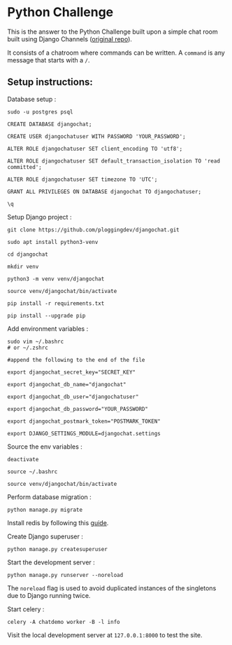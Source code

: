 # Python Challenge

This is the answer to the Python Challenge built upon a simple chat room built using Django Channels ([original repo](https://github.com/ploggingdev/djangochat)).

It consists of a chatroom where commands can be written. A `command` is any message that starts with a `/`.

## Setup instructions:

Database setup :

```
sudo -u postgres psql

CREATE DATABASE djangochat;

CREATE USER djangochatuser WITH PASSWORD 'YOUR_PASSWORD';

ALTER ROLE djangochatuser SET client_encoding TO 'utf8';

ALTER ROLE djangochatuser SET default_transaction_isolation TO 'read committed';

ALTER ROLE djangochatuser SET timezone TO 'UTC';

GRANT ALL PRIVILEGES ON DATABASE djangochat TO djangochatuser;

\q
```

Setup Django project :

```
git clone https://github.com/ploggingdev/djangochat.git

sudo apt install python3-venv

cd djangochat

mkdir venv

python3 -m venv venv/djangochat

source venv/djangochat/bin/activate

pip install -r requirements.txt

pip install --upgrade pip
```

Add environment variables :

```
sudo vim ~/.bashrc
# or ~/.zshrc

#append the following to the end of the file

export djangochat_secret_key="SECRET_KEY"

export djangochat_db_name="djangochat"

export djangochat_db_user="djangochatuser"

export djangochat_db_password="YOUR_PASSWORD"

export djangochat_postmark_token="POSTMARK_TOKEN"

export DJANGO_SETTINGS_MODULE=djangochat.settings
```

Source the env variables :

```
deactivate

source ~/.bashrc

source venv/djangochat/bin/activate
```

Perform database migration : 

```
python manage.py migrate
```

Install redis by following this [guide](https://www.digitalocean.com/community/tutorials/how-to-install-and-configure-redis-on-ubuntu-16-04).

Create Django superuser :

```
python manage.py createsuperuser
```

Start the development server :

```
python manage.py runserver --noreload
```
The `noreload` flag is used to avoid duplicated instances of the singletons due to Django running twice.

Start celery :

```
celery -A chatdemo worker -B -l info
```

Visit the local development server at `127.0.0.1:8000` to test the site.
